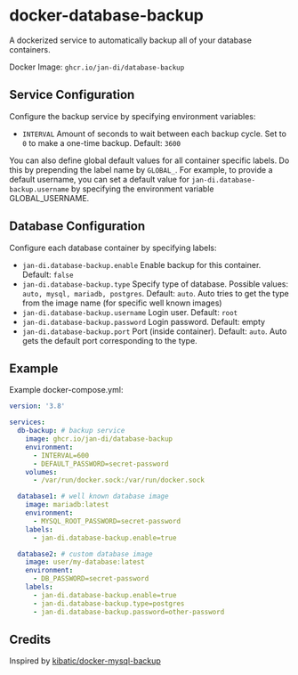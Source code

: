 # docker-database-backup

A dockerized service to automatically backup all of your database containers.

Docker Image: `ghcr.io/jan-di/database-backup`

## Service Configuration

Configure the backup service by specifying environment variables:

- `INTERVAL` Amount of seconds to wait between each backup cycle. Set to `0` to make a one-time backup. Default: `3600`

You can also define global default values for all container specific labels. Do this by prepending the label name by `GLOBAL_`. For example, to provide a default username, you can set a default value for `jan-di.database-backup.username` by specifying the environment variable GLOBAL_USERNAME.

## Database Configuration

Configure each database container by specifying labels:

- `jan-di.database-backup.enable` Enable backup for this container. Default: `false`
- `jan-di.database-backup.type` Specify type of database. Possible values: `auto, mysql, mariadb, postgres`. Default: `auto`. Auto tries to get the type from the image name (for specific well known images)
- `jan-di.database-backup.username` Login user. Default: `root`
- `jan-di.database-backup.password` Login password. Default: empty
- `jan-di.database-backup.port` Port (inside container). Default: `auto`. Auto gets the default port corresponding to the type.

## Example

Example docker-compose.yml:

```yml
version: '3.8'

services:
  db-backup: # backup service
    image: ghcr.io/jan-di/database-backup
    environment:
      - INTERVAL=600
      - DEFAULT_PASSWORD=secret-password
    volumes:
      - /var/run/docker.sock:/var/run/docker.sock

  database1: # well known database image
    image: mariadb:latest
    environment:
      - MYSQL_ROOT_PASSWORD=secret-password
    labels:
      - jan-di.database-backup.enable=true

  database2: # custom database image
    image: user/my-database:latest
    environment:
      - DB_PASSWORD=secret-password
    labels:
      - jan-di.database-backup.enable=true
      - jan-di.database-backup.type=postgres
      - jan-di.database-backup.password=other-password
```

## Credits

Inspired by [kibatic/docker-mysql-backup](https://github.com/kibatic/docker-mysql-backup)